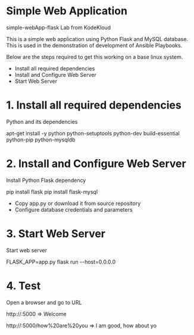 # Simple Web Application
simple-webApp-flask Lab from KodeKloud

This is a simple web application using Python Flask and MySQL database. This is used in the demonstration of development of Ansible Playbooks.

Below are the steps required to get this working on a base linux system.

- Install all required dependencies
- Install and Configure Web Server
- Start Web Server

# 1. Install all required dependencies
Python and its dependencies

apt-get install -y python python-setuptools python-dev build-essential python-pip python-mysqldb

# 2. Install and Configure Web Server
Install Python Flask dependency

pip install flask
pip install flask-mysql

- Copy app.py or download it from source repository
- Configure database credentials and parameters
# 3. Start Web Server

Start web server

FLASK_APP=app.py flask run --host=0.0.0.0

# 4. Test
Open a browser and go to URL

http://<IP>:5000                            => Welcome
  
http://<IP>:5000/how%20are%20you            => I am good, how about yo
